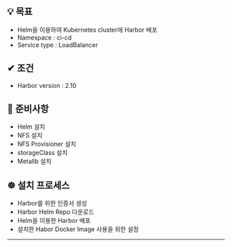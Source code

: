 ## 💡 목표
- Helm을 이용하여 Kubernetes cluster에 Harbor 배포
- Namespace : ci-cd
- Service type : LoadBalancer

## ✔ 조건
- Harbor version : 2.10

## 💬 준비사항
- Helm 설치
- NFS 설치
- NFS Provisioner 설치
- storageClass 설치
- Metallb 설치

## ☸ 설치 프로세스
- Harbor를 위한 인증서 생성
- Harbor Helm Repo 다운로드
- Helm을 이용한 Harbor 배포
- 설치한 Habor Docker Image 사용을 위한 설정

---

